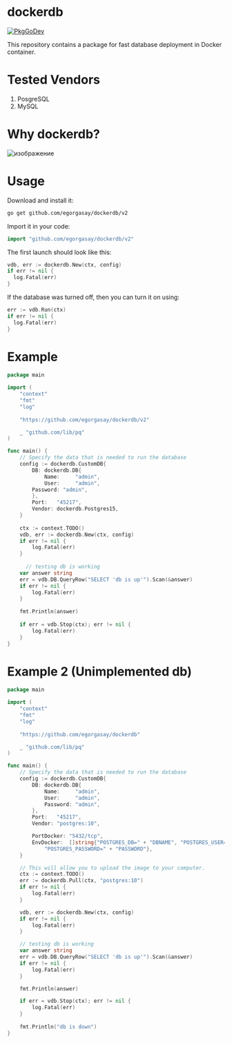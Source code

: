 # dockerdb
[![PkgGoDev](https://pkg.go.dev/badge/golang.org/x/mod)](https://pkg.go.dev/golang.org/x/mod)

This repository contains a package for fast database deployment in Docker container.

# Tested Vendors
<ol>
<li>PosgreSQL</li>
<li>MySQL</li>
</ol>

# Why dockerdb?  
  
![изображение](https://user-images.githubusercontent.com/102957432/218540178-a2d56235-076d-400a-a5ac-b83afd49758b.png)

# Usage
Download and install it:
```bash
go get github.com/egorgasay/dockerdb/v2
```

Import it in your code:
```go
import "github.com/egorgasay/dockerdb/v2"
```

The first launch should look like this:
```go
vdb, err := dockerdb.New(ctx, config)
if err != nil {
  log.Fatal(err)
}
```

If the database was turned off, then you can turn it on using:
```go
err := vdb.Run(ctx)
if err != nil {
  log.Fatal(err)
}
```

# Example 
```go
package main

import (
	"context"
	"fmt"
	"log"
	
	"https://github.com/egorgasay/dockerdb/v2"

    _ "github.com/lib/pq"
)

func main() {
	// Specify the data that is needed to run the database
	config := dockerdb.CustomDB{
		DB: dockerdb.DB{
			Name:     "admin",
			User:     "admin",
		Password: "admin",
		},
		Port:   "45217",
		Vendor: dockerdb.Postgres15,
	}
      
	ctx := context.TODO()
	vdb, err := dockerdb.New(ctx, config)
	if err != nil {
		log.Fatal(err)
	}
      
      // testing db is working
	var answer string
	err = vdb.DB.QueryRow("SELECT 'db is up'").Scan(&answer)
	if err != nil {
		log.Fatal(err)
	}
    
	fmt.Println(answer)
    
	if err = vdb.Stop(ctx); err != nil {
		log.Fatal(err)
	}
}
```

# Example 2 (Unimplemented db)
```go
package main

import (
    "context"
	"fmt"
	"log"
	
	"https://github.com/egorgasay/dockerdb"

    _ "github.com/lib/pq"
)

func main() {
	// Specify the data that is needed to run the database
	config := dockerdb.CustomDB{
		DB: dockerdb.DB{
			Name:     "admin",
			User:     "admin",
			Password: "admin",
		},
		Port:   "45217",
		Vendor: "postgres:10",

		PortDocker: "5432/tcp",
		EnvDocker:  []string{"POSTGRES_DB=" + "DBNAME", "POSTGRES_USER=" + "USERNAME",
			"POSTGRES_PASSWORD=" + "PASSWORD"},
	}

	// This will allow you to upload the image to your computer. 
	ctx := context.TODO()
	err := dockerdb.Pull(ctx, "postgres:10")
	if err != nil {
		log.Fatal(err)
	}

	vdb, err := dockerdb.New(ctx, config)
	if err != nil {
		log.Fatal(err)
	}

	// testing db is working
	var answer string
	err = vdb.DB.QueryRow("SELECT 'db is up'").Scan(&answer)
	if err != nil {
		log.Fatal(err)
	}

	fmt.Println(answer)

	if err = vdb.Stop(ctx); err != nil {
		log.Fatal(err)
	}
	
	fmt.Println("db is down")
}
```
